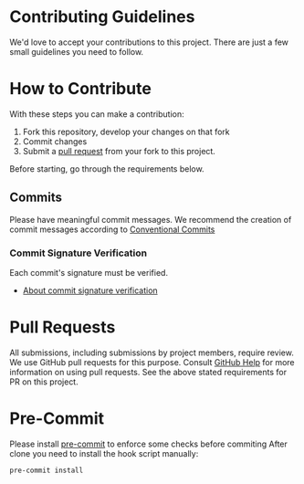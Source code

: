 # Contributing Guidelines

We'd love to accept your contributions to this project. There are just a few small guidelines you need to follow.

# How to Contribute

With these steps you can make a contribution:

  1. Fork this repository, develop your changes on that fork
  2. Commit changes
  3. Submit a [pull request](#pull-requests) from your fork to this project.

Before starting, go through the requirements below.  

## Commits

Please have meaningful commit messages. We recommend the creation of commit messages according to [Conventional Commits](https://www.conventionalcommits.org/en/v1.0.0/)

### Commit Signature Verification

Each commit's signature must be verified.

  * [About commit signature verification](https://docs.github.com/en/free-pro-team@latest/github/authenticating-to-github/about-commit-signature-verification)

# Pull Requests

All submissions, including submissions by project members, require review. We use GitHub pull requests for this purpose. Consult [GitHub Help](https://help.github.com/articles/about-pull-requests/) for more information on using pull requests. See the above stated requirements for PR on this project.

# Pre-Commit

Please install [pre-commit](https://pre-commit.com/) to enforce some checks before commiting
After clone you need to install the hook script manually:

```bash
pre-commit install
```